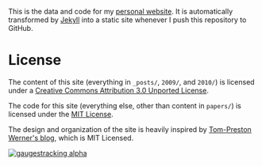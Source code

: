 This is the data and code for my [personal website](http://ivanzuzak.info). It is automatically transformed by [Jekyll](http://github.com/mojombo/jekyll) into a static site whenever I push this repository to GitHub.

# License

The content of this site (everything in `_posts/`, `2009/`, and `2010/`) is licensed under a <a rel="license" href="http://creativecommons.org/licenses/by/3.0/">Creative Commons Attribution 3.0 Unported License</a>.

The code for this site (everything else, other than content in `papers/`) is licensed under the <a href="http://opensource.org/licenses/MIT">MIT License</a>.

The design and organization of the site is heavily inspired by [Tom-Preston Werner's blog](https://github.com/mojombo/mojombo.github.io), which is MIT Licensed.

[![gaugestracking alpha](https://secure.gaug.es/track.gif?h[site_id]=514f4aac613f5d3ab5000046&h[resource]=http%3A%2F%2Fgithub.com%2Fizuzak%2Fizuzak.github.com&h[title]=ivanzuzak.info%20%28GitHub%29&h[unique]=1&h[unique_hour]=1&h[unique_day]=1&h[unique_month]=1&h[unique_year]=1 "ivanzuzak.info")](http://ivanzuzak.info/)

